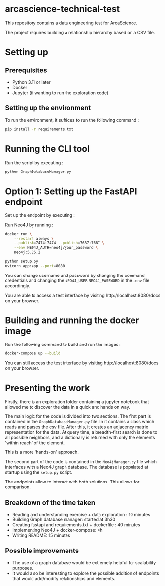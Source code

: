 # arcascience-technical-test
This repository contains a data engineering test for ArcaScience. 

The project requires building a relationship hierarchy based on a CSV file.



# Setting up 

## Prerequisites
- Python 3.11 or later
- Docker 
- Jupyter (if wanting to run the exploration code)

## Setting up the environment 

To run the environment, it suffices to run the following command : 

```bash
pip install -r requirements.txt 
```


# Running the CLI tool 

Run the script by executing : 

```bash
python GraphDatabaseManager.py
```

# Option 1: Setting up the FastAPI endpoint 

Set up the endpoint by executing : 

Run Neo4J by running : 

```bash 
docker run \
    --restart always \
    --publish=7474:7474 --publish=7687:7687 \
    --env NEO4J_AUTH=neo4j/your_password \
    neo4j:5.26.2
```

```bash
python setup.py 
uvicorn app:app --port=8080
```

You can change username and password by changing the command credentials and changing the `NEO4J_USER`
`NEO4J_PASSWORD` in the `.env` file accordingly. 

You are able to access a test interface by visiting http://localhost:8080/docs on your browser. 


# Building and running the docker image 
Run the following command to build and run the images: 

```bash
docker-compose up --build
```

You can still access the test interface by visiting http://localhost:8080/docs on your browser. 

# Presenting the work 
Firstly, there is an exploration folder containing a jupyter notebook that allowed me to discover the data in a quick 
and hands on way. 

The main logic for the code is divided into two sections. 
The first part is contained in the `GraphDatabaseManager.py` file. In it contains a class which reads and parses the 
csv file. After this, it creates an adjacency matrix representation for the data. At query time, a breadth-first search is done to all possible neighbors, and a dictionary is returned with only the elements 'within reach' of the element.

This is a more 'hands-on' approach. 


The second part of the code is contained in the `Neo4jManager.py` file which interfaces with a Neo4J graph database. 
The database is populated at startup using the `setup.py` script. 


The endpoints allow to interact with both solutions. This allows for comparison. 

## Breakdown of the time taken

- Reading and understanding exercise + data exploration : 10 minutes
- Building Graph database manager: started at 3h30
- Creating fastapi and requirements.txt + dockerfile : 40 minutes
- Implementing Neo4J + docker-compose: 4h
- Writing README: 15 minutes

## Possible improvements 

- The use of a graph database would be extremely helpful for scalability purposes. 
- It would also be interesting to explore the possible addition of endpoints that would add/modify relationships and elements. 

